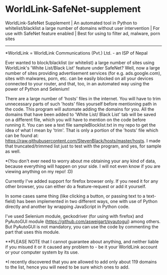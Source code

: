 # WorldLink-SafeNet-supplement
WorldLink-SafeNet Supplement | An automated tool in Python to whitelist/blacklist a large number of domains without user intervention | For use with SafeNet feature enabled | Best for using to filter ad, malware, porn sites

------------------------------------------------------------
*WorldLink = WorldLink Communications (Pvt.) Ltd. - an ISP of Nepal

Ever wanted to block/blacklist (or whitelist) a large number of sites using WorldLink's 'White List/Black List' feature under SafeNet? Well, now a large number of sites providing advertisement services (for e.g. ads.google.com), sites with malwares, porn, etc. can be easily blocked on all your devices connected to your router, and that, too, in an automated way using the power of Python and Selenium! 


There are a large number of 'hosts' files in the internet. You will have to trim unnecessary parts of such 'hosts' files yourself before mentioning path in the code. This program will automate adding the domains for you. All the domains that have been added to 'White List/ Black List' tab will be saved on a different file, which you will have to mention on the code before running it. You can see a text file sampleBlocklist.txt in my repo to get the idea of what I mean by 'trim'. That is only a portion of the 'hosts' file which can be found at: https://raw.githubusercontent.com/StevenBlack/hosts/master/hosts. I made that truncated/trimmed list just to test with the program, and yes, for sample as well.

*(You don't ever need to worry about me obtaining your any kind of data, because everything will happen on your side. I will not even know if you are viewing anything on my repo! :D)


Currently I've added support for firefox browser only. If you need it for any other browser, you can either do a feature-request or add it yourself.

In some cases same thing (like clicking a button, or passing text to a text-field) has been implemented in two different ways, one with use of Python directly and another by wrapping JavaScript in Python code.

I've used Selenium module, geckodriver (for using with firefox) and PyAutoGUI module (https://github.com/asweigart/pyautogui) among others. But PyAutoGUI is not mandatory, you can use the code by commenting the part that uses this module.



**PLEASE NOTE that I cannot guarantee about anything, and neither liable if you misued it or it caused any problem to - be it your WorldLink account or your computer system by its use.

*I recently discovered that you are allowed to add only about 119 domains to the list, hence you will need to be sure which ones to add.
